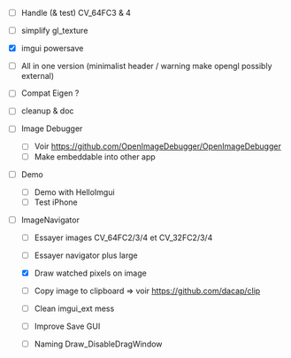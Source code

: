 * [ ] Handle (& test) CV_64FC3 & 4
* [ ] simplify gl_texture
* [X] imgui powersave 
* [ ] All in one version (minimalist header / warning make opengl possibly external)
* [ ] Compat Eigen ?
* [ ] cleanup & doc

* [ ] Image Debugger
  * [ ] Voir https://github.com/OpenImageDebugger/OpenImageDebugger
  * [ ] Make embeddable into other app

* [ ] Demo
  * [ ] Demo with HelloImgui
  * [ ] Test iPhone

* [ ] ImageNavigator
  * [ ] Essayer images CV_64FC2/3/4 et CV_32FC2/3/4
  * [ ] Essayer navigator plus large
  * [X] Draw watched pixels on image
  * [ ] Copy image to clipboard => voir https://github.com/dacap/clip
  * [ ] Clean imgui_ext mess
  * [ ] Improve Save GUI
  * [ ] Naming Draw_DisableDragWindow


